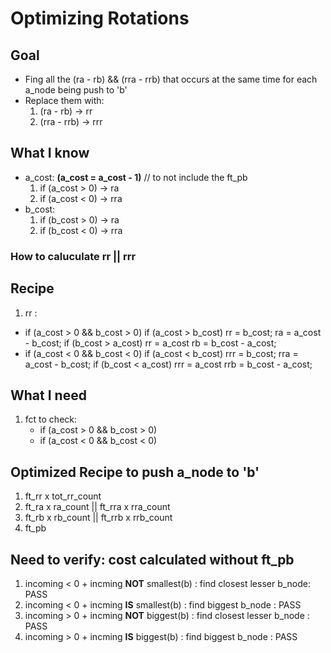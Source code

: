 # Optimizing Rotations

## Goal
+ Fing all the (ra - rb) && (rra - rrb) that occurs at the same time for each a_node being push to 'b'
+ Replace them with:
  1. (ra - rb) -> rr
  2. (rra - rrb) -> rrr

## What I know
+ a_cost: **(a_cost = a_cost - 1)** // to not include the ft_pb
  1. if (a_cost > 0) -> ra
  2. if (a_cost < 0) -> rra
+ b_cost:
  1. if (b_cost > 0) -> ra
  2. if (b_cost < 0) -> rra

### How to caluculate rr || rrr
## Recipe
1. rr :
+ if (a_cost > 0 && b_cost > 0)
	if (a_cost > b_cost)
		 rr = b_cost;
		 ra = a_cost - b_cost;
	if (b_cost > a_cost)
		  rr = a_cost
		  rb = b_cost - a_cost;
+ if (a_cost < 0 && b_cost < 0)
	if (a_cost < b_cost)
		 rrr = b_cost;
		 rra = a_cost - b_cost;
	if (b_cost < a_cost)
		  rrr = a_cost
		  rrb = b_cost - a_cost;
  
## What I need
1. fct to check:
	+ if (a_cost > 0 && b_cost > 0)
	+ if (a_cost < 0 && b_cost < 0)

## Optimized Recipe to push a_node to 'b'
1. ft_rr  x  tot_rr_count
2. ft_ra  x  ra_count || ft_rra  x  rra_count
3. ft_rb  x  rb_count || ft_rrb  x  rrb_count
4. ft_pb

## Need to verify: cost calculated without ft_pb
1. incoming < 0 + incming **NOT** smallest(b) : find closest lesser b_node: PASS
2. incoming < 0 + incming **IS** smallest(b) : find biggest b_node : PASS
3. incoming > 0 + incming **NOT** biggest(b) : find closest lesser b_node : PASS
4. incoming > 0 + incming **IS** biggest(b) : find biggest b_node : PASS